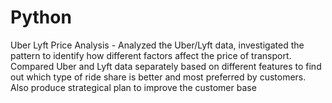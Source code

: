 # Python
Uber Lyft Price Analysis - Analyzed the Uber/Lyft data, investigated the pattern to identify how different factors affect the price of transport. Compared Uber and Lyft data separately based on different features to find out which type of ride share is better and most preferred by customers. Also produce strategical plan to improve the customer base
